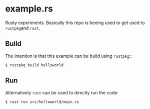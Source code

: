 example.rs
==========

Rusty experiments.
Basically this repo is beeing used to get used to `rustpkg`and `rust`.


Build
-----
The intention is that this example can be build using `rustpkg`::

    $ rustpkg build helloworld


Run
---
Alternatively `rust` can be used to directly run the code:

    $ rust run src/helloworld/main.rs

